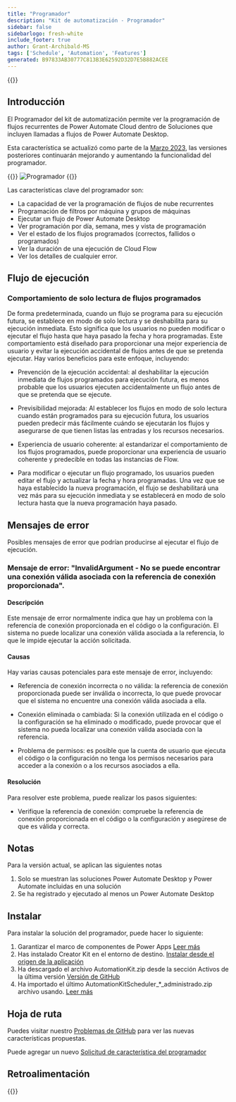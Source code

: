 ```yaml
---
title: "Programador"
description: "Kit de automatización - Programador"
sidebar: false
sidebarlogo: fresh-white
include_footer: true
author: Grant-Archibald-MS
tags: ['Schedule', 'Automation', 'Features']
generated: B97833AB30777C813B3E62592D32D7E5B882ACEE
---
```


{{<toc>}}

## Introducción

El Programador del kit de automatización permite ver la programación de flujos recurrentes de Power Automate Cloud dentro de Soluciones que incluyen llamadas a flujos de Power Automate Desktop.

Esta característica se actualizó como parte de la [Marzo 2023](/es/releases/march-2023), las versiones posteriores continuarán mejorando y aumentando la funcionalidad del programador.

{{<border>}}
![Programador](/images/schedule.png)
{{</border>}}

Las características clave del programador son:

- La capacidad de ver la programación de flujos de nube recurrentes
- Programación de filtros por máquina y grupos de máquinas
- Ejecutar un flujo de Power Automate Desktop
- Ver programación por día, semana, mes y vista de programación
- Ver el estado de los flujos programados (correctos, fallidos o programados)
- Ver la duración de una ejecución de Cloud Flow
- Ver los detalles de cualquier error.

## Flujo de ejecución

### Comportamiento de solo lectura de flujos programados

De forma predeterminada, cuando un flujo se programa para su ejecución futura, se establece en modo de solo lectura y se deshabilita para su ejecución inmediata. Esto significa que los usuarios no pueden modificar o ejecutar el flujo hasta que haya pasado la fecha y hora programadas. Este comportamiento está diseñado para proporcionar una mejor experiencia de usuario y evitar la ejecución accidental de flujos antes de que se pretenda ejecutar.
Hay varios beneficios para este enfoque, incluyendo:

- Prevención de la ejecución accidental: al deshabilitar la ejecución inmediata de flujos programados para ejecución futura, es menos probable que los usuarios ejecuten accidentalmente un flujo antes de que se pretenda que se ejecute.

- Previsibilidad mejorada: Al establecer los flujos en modo de solo lectura cuando están programados para su ejecución futura, los usuarios pueden predecir más fácilmente cuándo se ejecutarán los flujos y asegurarse de que tienen listas las entradas y los recursos necesarios.

- Experiencia de usuario coherente: al estandarizar el comportamiento de los flujos programados, puede proporcionar una experiencia de usuario coherente y predecible en todas las instancias de Flow.

- Para modificar o ejecutar un flujo programado, los usuarios pueden editar el flujo y actualizar la fecha y hora programadas. Una vez que se haya establecido la nueva programación, el flujo se deshabilitará una vez más para su ejecución inmediata y se establecerá en modo de solo lectura hasta que la nueva programación haya pasado.

## Mensajes de error

Posibles mensajes de error que podrían producirse al ejecutar el flujo de ejecución.

### Mensaje de error: "InvalidArgument - No se puede encontrar una conexión válida asociada con la referencia de conexión proporcionada".

#### Descripción

Este mensaje de error normalmente indica que hay un problema con la referencia de conexión proporcionada en el código o la configuración. El sistema no puede localizar una conexión válida asociada a la referencia, lo que le impide ejecutar la acción solicitada.

#### Causas

Hay varias causas potenciales para este mensaje de error, incluyendo:

- Referencia de conexión incorrecta o no válida: la referencia de conexión proporcionada puede ser inválida o incorrecta, lo que puede provocar que el sistema no encuentre una conexión válida asociada a ella.

- Conexión eliminada o cambiada: Si la conexión utilizada en el código o la configuración se ha eliminado o modificado, puede provocar que el sistema no pueda localizar una conexión válida asociada con la referencia.

- Problema de permisos: es posible que la cuenta de usuario que ejecuta el código o la configuración no tenga los permisos necesarios para acceder a la conexión o a los recursos asociados a ella.

#### Resolución

Para resolver este problema, puede realizar los pasos siguientes:

- Verifique la referencia de conexión: compruebe la referencia de conexión proporcionada en el código o la configuración y asegúrese de que es válida y correcta.

## Notas

Para la versión actual, se aplican las siguientes notas

1. Solo se muestran las soluciones Power Automate Desktop y Power Automate incluidas en una solución
1. Se ha registrado y ejecutado al menos un Power Automate Desktop

## Instalar

Para instalar la solución del programador, puede hacer lo siguiente:

1. Garantizar el marco de componentes de Power Apps <a href="https://learn.microsoft.com/en-us/power-apps/developer/component-framework/component-framework-for-canvas-apps#enable-the-power-apps-component-framework-feature" target="_blank">Leer más</a>
1. Has instalado Creator Kit en el entorno de destino. <a href="https://appsource.microsoft.com/en-us/product/dynamics-365/microsoftpowercatarch.creatorkit1" target="_blank">Instalar desde el origen de la aplicación</a>
1. Ha descargado el archivo AutomationKit.zip desde la sección Activos de la última versión <a href="https://github.com/microsoft/powercat-automation-kit/releases" target="_blank">Versión de GitHub</a>
1. Ha importado el último AutomationKitScheduler_*_administrado.zip archivo usando. <a href='https://learn.microsoft.com/en-us/power-apps/maker/data-platform/import-update-export-solutions' target="_blank">Leer más</a>

## Hoja de ruta

Puedes visitar nuestro <a href="https://github.com/microsoft/powercat-automation-kit/issues?q=is%3Aissue+is%3Aopen+label%3Ascheduler" target="_blank">Problemas de GitHub</a> para ver las nuevas características propuestas.

Puede agregar un nuevo <a href="https://github.com/microsoft/powercat-automation-kit/issues/new?assignees=&labels=automation-kit%2Cenhancement%2Cscheduler&template=2-automation-kit-feature.yml&title=%5BAutomation+Kit+-+Feature%5D%3A+FEATURE+TITLE" target="_blank">Solicitud de característica del programador</a>

## Retroalimentación

{{<questions name="/content/es/features/scheduler.json" completed="Gracias por proporcionar comentarios" showNavigationButtons="false" locale="es">}}

